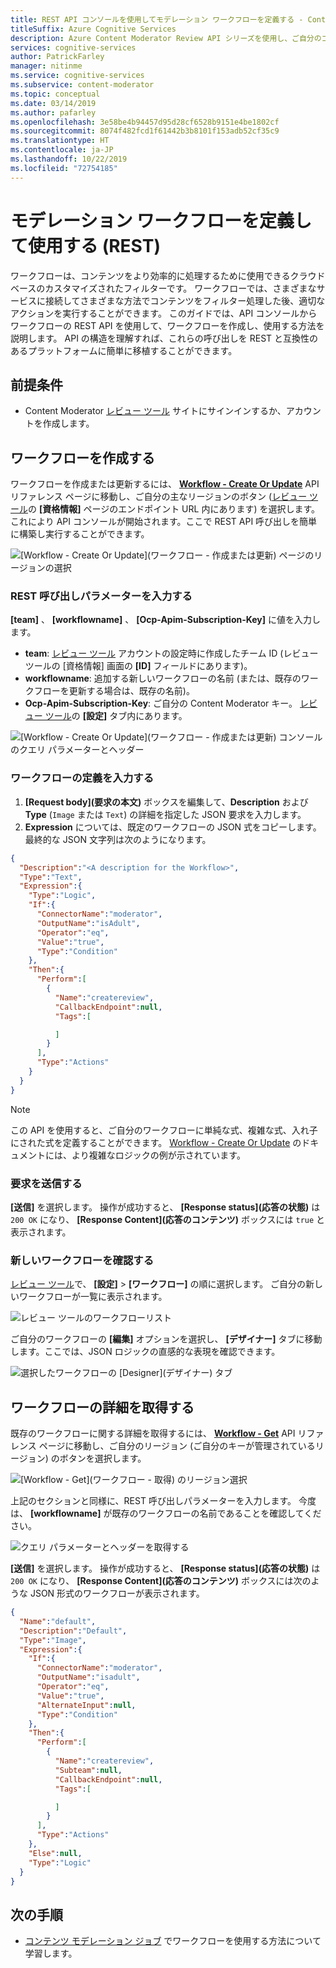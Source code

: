 ```yaml
---
title: REST API コンソールを使用してモデレーション ワークフローを定義する - Content Moderator
titleSuffix: Azure Cognitive Services
description: Azure Content Moderator Review API シリーズを使用し、ご自分のコンテンツ ポリシーに基づいてカスタム ワークフローとしきい値を定義できます。
services: cognitive-services
author: PatrickFarley
manager: nitinme
ms.service: cognitive-services
ms.subservice: content-moderator
ms.topic: conceptual
ms.date: 03/14/2019
ms.author: pafarley
ms.openlocfilehash: 3e58be4b94457d95d28cf6528b9151e4be1802cf
ms.sourcegitcommit: 8074f482fcd1f61442b3b8101f153adb52cf35c9
ms.translationtype: HT
ms.contentlocale: ja-JP
ms.lasthandoff: 10/22/2019
ms.locfileid: "72754185"
---
```

# <a name="define-and-use-moderation-workflows-rest"></a>モデレーション ワークフローを定義して使用する (REST)

ワークフローは、コンテンツをより効率的に処理するために使用できるクラウドベースのカスタマイズされたフィルターです。 ワークフローでは、さまざまなサービスに接続してさまざまな方法でコンテンツをフィルター処理した後、適切なアクションを実行することができます。 このガイドでは、API コンソールからワークフローの REST API を使用して、ワークフローを作成し、使用する方法を説明します。 API の構造を理解すれば、これらの呼び出しを REST と互換性のあるプラットフォームに簡単に移植することができます。

## <a name="prerequisites"></a>前提条件

- Content Moderator [レビュー ツール](https://contentmoderator.cognitive.microsoft.com/) サイトにサインインするか、アカウントを作成します。

## <a name="create-a-workflow"></a>ワークフローを作成する

ワークフローを作成または更新するには、 **[Workflow - Create Or Update](https://westus2.dev.cognitive.microsoft.com/docs/services/580519463f9b070e5c591178/operations/5813b46b3f9b0711b43c4c59)** API リファレンス ページに移動し、ご自分の主なリージョンのボタン ([レビュー ツール](https://contentmoderator.cognitive.microsoft.com/)の **[資格情報]** ページのエンドポイント URL 内にあります) を選択します。 これにより API コンソールが開始されます。ここで REST API 呼び出しを簡単に構築し実行することができます。

![[Workflow - Create Or Update]\(ワークフロー - 作成または更新\) ページのリージョンの選択](images/test-drive-region.png)

### <a name="enter-rest-call-parameters"></a>REST 呼び出しパラメーターを入力する

**[team]** 、 **[workflowname]** 、 **[Ocp-Apim-Subscription-Key]** に値を入力します。

- **team**: [レビュー ツール](https://contentmoderator.cognitive.microsoft.com/) アカウントの設定時に作成したチーム ID (レビュー ツールの [資格情報] 画面の **[ID]** フィールドにあります)。
- **workflowname**: 追加する新しいワークフローの名前 (または、既存のワークフローを更新する場合は、既存の名前)。
- **Ocp-Apim-Subscription-Key**: ご自分の Content Moderator キー。 [レビュー ツール](https://contentmoderator.cognitive.microsoft.com)の **[設定]** タブ内にあります。

![[Workflow - Create Or Update]\(ワークフロー - 作成または更新\) コンソールのクエリ パラメーターとヘッダー](images/workflow-console-parameters.PNG)

### <a name="enter-a-workflow-definition"></a>ワークフローの定義を入力する

1. **[Request body]\(要求の本文\)** ボックスを編集して、**Description** および **Type** (`Image` または `Text`) の詳細を指定した JSON 要求を入力します。
2. **Expression** については、既定のワークフローの JSON 式をコピーします。 最終的な JSON 文字列は次のようになります。

```json
{
  "Description":"<A description for the Workflow>",
  "Type":"Text",
  "Expression":{
    "Type":"Logic",
    "If":{
      "ConnectorName":"moderator",
      "OutputName":"isAdult",
      "Operator":"eq",
      "Value":"true",
      "Type":"Condition"
    },
    "Then":{
      "Perform":[
        {
          "Name":"createreview",
          "CallbackEndpoint":null,
          "Tags":[

          ]
        }
      ],
      "Type":"Actions"
    }
  }
}
```

> [!NOTE]
> この API を使用すると、ご自分のワークフローに単純な式、複雑な式、入れ子にされた式を定義することができます。 [Workflow - Create Or Update](https://westus2.dev.cognitive.microsoft.com/docs/services/580519463f9b070e5c591178/operations/5813b46b3f9b0711b43c4c59) のドキュメントには、より複雑なロジックの例が示されています。

### <a name="submit-your-request"></a>要求を送信する
  
**[送信]** を選択します。 操作が成功すると、 **[Response status]\(応答の状態\)** は `200 OK` になり、 **[Response Content]\(応答のコンテンツ\)** ボックスには `true` と表示されます。

### <a name="examine-the-new-workflow"></a>新しいワークフローを確認する

[レビュー ツール](https://contentmoderator.cognitive.microsoft.com/)で、 **[設定]**  >  **[ワークフロー]** の順に選択します。 ご自分の新しいワークフローが一覧に表示されます。

![レビュー ツールのワークフローリスト](images/workflow-console-new-workflow.PNG)

ご自分のワークフローの **[編集]** オプションを選択し、 **[デザイナー]** タブに移動します。ここでは、JSON ロジックの直感的な表現を確認できます。

![選択したワークフローの [Designer]\(デザイナー\) タブ](images/workflow-console-new-workflow-designer.PNG)

## <a name="get-workflow-details"></a>ワークフローの詳細を取得する

既存のワークフローに関する詳細を取得するには、 **[Workflow - Get](https://westus.dev.cognitive.microsoft.com/docs/services/580519463f9b070e5c591178/operations/5813b44b3f9b0711b43c4c58)** API リファレンス ページに移動し、ご自分のリージョン (ご自分のキーが管理されているリージョン) のボタンを選択します。

![[Workflow - Get]\(ワークフロー - 取得\) のリージョン選択](images/test-drive-region.png)

上記のセクションと同様に、REST 呼び出しパラメーターを入力します。 今度は、 **[workflowname]** が既存のワークフローの名前であることを確認してください。

![クエリ パラメーターとヘッダーを取得する](images/workflow-get-default.PNG)

**[送信]** を選択します。 操作が成功すると、 **[Response status]\(応答の状態\)** は `200 OK` になり、 **[Response Content]\(応答のコンテンツ\)** ボックスには次のような JSON 形式のワークフローが表示されます。

```json
{
  "Name":"default",
  "Description":"Default",
  "Type":"Image",
  "Expression":{
    "If":{
      "ConnectorName":"moderator",
      "OutputName":"isadult",
      "Operator":"eq",
      "Value":"true",
      "AlternateInput":null,
      "Type":"Condition"
    },
    "Then":{
      "Perform":[
        {
          "Name":"createreview",
          "Subteam":null,
          "CallbackEndpoint":null,
          "Tags":[

          ]
        }
      ],
      "Type":"Actions"
    },
    "Else":null,
    "Type":"Logic"
  }
}
```

## <a name="next-steps"></a>次の手順

- [コンテンツ モデレーション ジョブ](try-review-api-job.md) でワークフローを使用する方法について学習します。